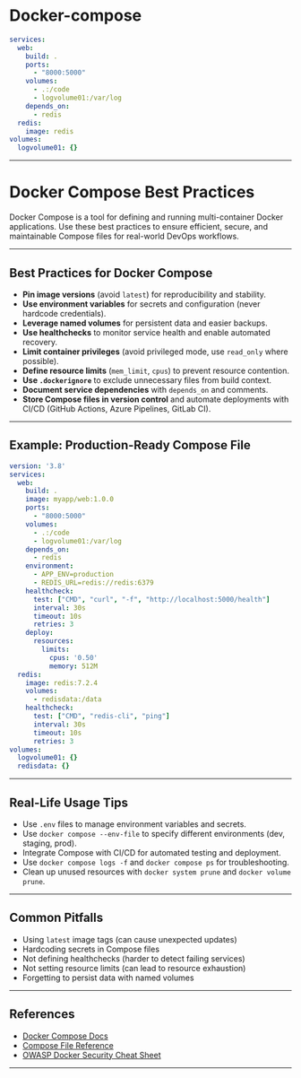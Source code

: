 # Docker-compose

```yaml
services:
  web:
    build: .
    ports:
      - "8000:5000"
    volumes:
      - .:/code
      - logvolume01:/var/log
    depends_on:
      - redis
  redis:
    image: redis
volumes:
  logvolume01: {}
```

---

# Docker Compose Best Practices

Docker Compose is a tool for defining and running multi-container Docker applications. Use these best practices to ensure efficient, secure, and maintainable Compose files for real-world DevOps workflows.

---

## Best Practices for Docker Compose
- **Pin image versions** (avoid `latest`) for reproducibility and stability.
- **Use environment variables** for secrets and configuration (never hardcode credentials).
- **Leverage named volumes** for persistent data and easier backups.
- **Use healthchecks** to monitor service health and enable automated recovery.
- **Limit container privileges** (avoid privileged mode, use `read_only` where possible).
- **Define resource limits** (`mem_limit`, `cpus`) to prevent resource contention.
- **Use `.dockerignore`** to exclude unnecessary files from build context.
- **Document service dependencies** with `depends_on` and comments.
- **Store Compose files in version control** and automate deployments with CI/CD (GitHub Actions, Azure Pipelines, GitLab CI).

---

## Example: Production-Ready Compose File
```yaml
version: '3.8'
services:
  web:
    build: .
    image: myapp/web:1.0.0
    ports:
      - "8000:5000"
    volumes:
      - .:/code
      - logvolume01:/var/log
    depends_on:
      - redis
    environment:
      - APP_ENV=production
      - REDIS_URL=redis://redis:6379
    healthcheck:
      test: ["CMD", "curl", "-f", "http://localhost:5000/health"]
      interval: 30s
      timeout: 10s
      retries: 3
    deploy:
      resources:
        limits:
          cpus: '0.50'
          memory: 512M
  redis:
    image: redis:7.2.4
    volumes:
      - redisdata:/data
    healthcheck:
      test: ["CMD", "redis-cli", "ping"]
      interval: 30s
      timeout: 10s
      retries: 3
volumes:
  logvolume01: {}
  redisdata: {}
```

---

## Real-Life Usage Tips
- Use `.env` files to manage environment variables and secrets.
- Use `docker compose --env-file` to specify different environments (dev, staging, prod).
- Integrate Compose with CI/CD for automated testing and deployment.
- Use `docker compose logs -f` and `docker compose ps` for troubleshooting.
- Clean up unused resources with `docker system prune` and `docker volume prune`.

---

## Common Pitfalls
- Using `latest` image tags (can cause unexpected updates)
- Hardcoding secrets in Compose files
- Not defining healthchecks (harder to detect failing services)
- Not setting resource limits (can lead to resource exhaustion)
- Forgetting to persist data with named volumes

---

## References
- [Docker Compose Docs](https://docs.docker.com/compose/)
- [Compose File Reference](https://docs.docker.com/compose/compose-file/)
- [OWASP Docker Security Cheat Sheet](https://cheatsheetseries.owasp.org/cheatsheets/Docker_Security_Cheat_Sheet.html)

---
